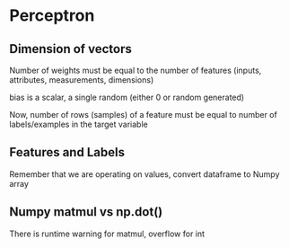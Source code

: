 # Perceptron

## Dimension of vectors

Number of weights must be equal to the number of features
(inputs, attributes, measurements, dimensions)

bias is a scalar, a single random (either 0 or random generated)

Now, number of rows (samples) of a feature must be equal
to number of labels/examples in the target variable

## Features and Labels

Remember that we are operating on values, convert dataframe to Numpy array


## Numpy matmul vs np.dot()

There is runtime warning for matmul, overflow for int